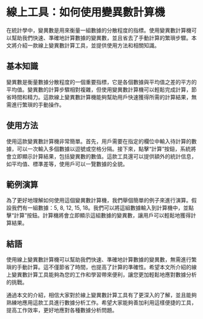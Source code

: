 線上工具：如何使用變異數計算機
===============

在統計學中，變異數是用來衡量一組數據的分散程度的指標。使用變異數計算機可以幫助我們快速、準確地計算數據的變異數，並且省去了手動計算的繁瑣步驟。本文將介紹一款線上變異數計算工具，並提供使用方法和相關知識。

基本知識
----

變異數是衡量數據分散程度的一個重要指標，它是各個數據與平均值之差的平方的平均值。變異數的計算步驟相對複雜，但使用變異數計算機可以輕鬆完成計算，節省時間和精力。這款線上變異數計算機能夠幫助用戶快速獲得所需的計算結果，無需進行繁瑣的手動操作。

使用方法
----

使用這款變異數計算機非常簡單。首先，用戶需要在指定的欄位中輸入待計算的數據，可以一次輸入多個數據以逗號或空格分隔。接下來，點擊“計算”按鈕，系統將會立即顯示計算結果，包括變異數的數值。這款工具還可以提供額外的統計信息，如平均值、標準差等，使用戶可以一覽數據的全貌。

範例演算
----

為了更好地理解如何使用這個變異數計算機，我們舉個簡單的例子來進行演算。假設我們有一組數據：5, 8, 12, 15, 18。我們可以將這組數據輸入到計算機中，並點擊“計算”按鈕。計算機將會立即顯示這組數據的變異數，讓用戶可以輕鬆地獲得計算結果。

結語
--

使用線上變異數計算機可以幫助我們快速、準確地計算數據的變異數，無需進行繁瑣的手動計算。這不僅節省了時間，也提高了計算的準確性。希望本文所介紹的線上變異數計算工具能夠為您的工作和學習帶來便利，讓您更加輕鬆地應對數據分析的挑戰。

通過本文的介紹，相信大家對於線上變異數計算工具有了更深入的了解，並且能夠熟練地應用這款工具進行數據分析工作。希望大家能夠善加利用這樣便捷的工具，提高工作效率，更好地應對各種數據分析問題。